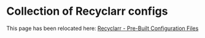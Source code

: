 # Collection of Recyclarr configs

This page has been relocated here: [Recyclarr - Pre-Built Configuration Files](https://recyclarr.dev/wiki/guide-configs/)
